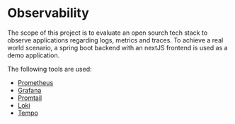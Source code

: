 # Observability
The scope of this project is to evaluate an open sourch tech stack to observe applications regarding logs, metrics and traces.
To achieve a real world scenario, a spring boot backend with an nextJS frontend is used as a demo application.

The following tools are used:

- [Prometheus](https://prometheus.io/)
- [Grafana](https://grafana.com/)
- [Promtail](https://grafana.com/docs/loki/latest/clients/promtail/)
- [Loki](https://grafana.com/oss/loki/)
- [Tempo](https://grafana.com/oss/tempo/)